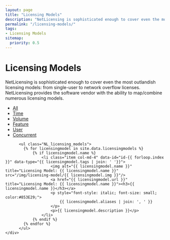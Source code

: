```yaml
---
layout: page
title: "Licensing Models"
description: "NetLicensing is sophisticated enough to cover even the most outlandish licensing models"
permalink: "/licensing-models/"
tags:
- Licensing Models
sitemap:
  priority: 0.5
---
```

<div class="row NL_banner">
    <div class="col-md-6 col-md-offset-3 NL_about_page">
        <h1>Licensing Models</h1>
        <span>NetLicensing is sophisticated enough to cover even the most outlandish licensing models: from single-user to network overflow licenses. NetLicensing provides the software vendor with the ability to map/combine numerous licensing models.</span>
    </div>
</div>

<div class="row NL_block">
    <div class="col-md-12">
        <ul id="filterOptions">
            <li class="active"><a href="" class="NL_button button_main NL_LM_btn" id="all">All</a></li>
            <li><a href="#" class="NL_button button_main NL_LM_btn" id="time">Time</a></li>
            <li><a href="#" class="NL_button button_main NL_LM_btn" id="volume">Volume</a></li>
            <li><a href="#" class="NL_button button_main NL_LM_btn" id="feature">Feature</a></li>
            <li><a href="#" class="NL_button button_main NL_LM_btn" id="user">User</a></li>
            <li><a href="#" class="NL_button button_main NL_LM_btn" id="concurrent">Concurrent</a></li>
          </ul>

          <ul class="NL_licensing_models">
            {% for licensingmodel in site.data.licensingmodels %}
                {% if licensingmodel.name %}
                    <li class="item col-md-4" data-id="id-{{ forloop.index }}" data-type="{{ licensingmodel.tags | join: ' '}}">
                        <img alt="{{ licensingmodel.name }}" title="Licensing Model: {{ licensingmodel.name }}" src="/img/licensing-model/{{ licensingmodel.img }}"/>
                        <a href="{{ licensingmodel.url }}" title="Licensing Model: {{ licensingmodel.name }}"><h3>{{ licensingmodel.name }}</h3></a>
                        <p style="font-style: italic; font-size: small; color:#853E29;">
                            {{ licensingmodel.aliases | join: ', ' }}
                        </p>
                        <p>{{ licensingmodel.description }}</p>
                    </li>
                {% endif %}
            {% endfor %}
          </ul>
    </div>
</div>
